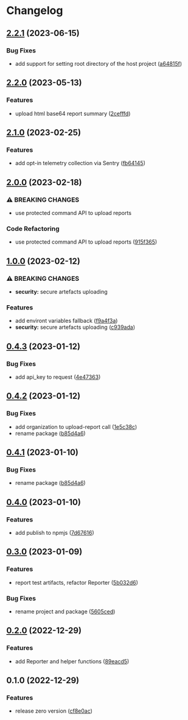 # Changelog

## [2.2.1](https://github.com/playwright-watch/reporter/compare/v2.2.0...v2.2.1) (2023-06-15)


### Bug Fixes

* add support for setting root directory of the host project ([a64815f](https://github.com/playwright-watch/reporter/commit/a64815f338ce2bb20d300f76d39a4440c3cb3eda))

## [2.2.0](https://github.com/playwright-watch/reporter/compare/v2.1.0...v2.2.0) (2023-05-13)


### Features

* upload html base64 report summary ([2cefffd](https://github.com/playwright-watch/reporter/commit/2cefffd32a3877c9e67d7cb83946134840107da5))

## [2.1.0](https://github.com/playwright-watch/reporter/compare/v2.0.0...v2.1.0) (2023-02-25)


### Features

* add opt-in telemetry collection via Sentry ([fb64145](https://github.com/playwright-watch/reporter/commit/fb64145af70c30b694cd1f50d3f031823830c82f))

## [2.0.0](https://github.com/playwright-watch/reporter/compare/v1.0.0...v2.0.0) (2023-02-18)


### ⚠ BREAKING CHANGES

* use protected command API to upload reports

### Code Refactoring

* use protected command API to upload reports ([915f365](https://github.com/playwright-watch/reporter/commit/915f365c0bc43d9c6007e16fa527f7c3476c568f))

## [1.0.0](https://github.com/playwright-watch/reporter/compare/v0.4.3...v1.0.0) (2023-02-12)


### ⚠ BREAKING CHANGES

* **security:** secure artefacts uploading

### Features

* add environt variables fallback ([f9a4f3a](https://github.com/playwright-watch/reporter/commit/f9a4f3aaca935d41208de1a0c2876c83b7af3200))
* **security:** secure artefacts uploading ([c939ada](https://github.com/playwright-watch/reporter/commit/c939ada7de56d6f3228e5eb97bda8aa1a2f697b4))

## [0.4.3](https://github.com/playwright-watch/reporter/compare/v0.4.2...v0.4.3) (2023-01-12)


### Bug Fixes

* add api_key to request ([4e47363](https://github.com/playwright-watch/reporter/commit/4e473633fd4bfe3f7ed7c65b94e28123547f0f6b))

## [0.4.2](https://github.com/playwright-watch/reporter/compare/v0.4.0...v0.4.2) (2023-01-12)


### Bug Fixes

* add organization to upload-report call ([1e5c38c](https://github.com/playwright-watch/reporter/commit/1e5c38c41fe80a05d4ebf1db2db42c37fc51fa65))
* rename package ([b85d4a6](https://github.com/playwright-watch/reporter/commit/b85d4a68eb12e0b5ff0797b319bbc34bfa466b81))

## [0.4.1](https://github.com/playwright-watch/reporter/compare/v0.4.0...v0.4.1) (2023-01-10)


### Bug Fixes

* rename package ([b85d4a6](https://github.com/playwright-watch/reporter/commit/b85d4a68eb12e0b5ff0797b319bbc34bfa466b81))

## [0.4.0](https://github.com/playwright-watch/playwright-watch-reporter/compare/v0.3.0...v0.4.0) (2023-01-10)


### Features

* add publish to npmjs ([7d67616](https://github.com/playwright-watch/playwright-watch-reporter/commit/7d67616327c6c08777e0e89450ce3e8b89130e91))

## [0.3.0](https://github.com/playwright-watch/playwright-watch-reporter/compare/v0.2.0...v0.3.0) (2023-01-09)


### Features

* report test artifacts, refactor Reporter ([5b032d6](https://github.com/playwright-watch/playwright-watch-reporter/commit/5b032d66dcbf4b2165b3643dad6a9acf195ffed4))


### Bug Fixes

* rename project and package ([5605ced](https://github.com/playwright-watch/playwright-watch-reporter/commit/5605cedfbf2cfc281cc73021a038dc20e927a7ff))

## [0.2.0](https://github.com/playwright-watch/playwright-watch-reporter/compare/v0.1.0...v0.2.0) (2022-12-29)

### Features

- add Reporter and helper functions ([89eacd5](https://github.com/playwright-watch/playwright-watch-reporter/commit/89eacd5cf3fe36236c1413532e087abe4d8fcc0d))

## 0.1.0 (2022-12-29)

### Features

- release zero version ([cf8e0ac](https://github.com/playwright-watch/playwright-watch-reporter/commit/cf8e0acd7863f2871c92442dc9995f55427c36f5))

